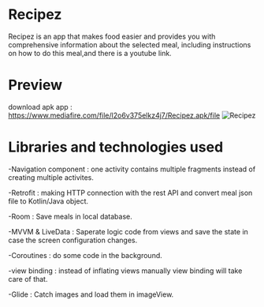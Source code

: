 # Recipez
Recipez is an app that makes food easier and provides you with comprehensive information about the selected meal, including instructions on how to do this meal,and there is a youtube link.

# Preview
download apk app : https://www.mediafire.com/file/l2o6v375elkz4j7/Recipez.apk/file
![Recipez](https://user-images.githubusercontent.com/73345730/224547410-84c3ecdd-05f9-46ca-8466-58b02578d464.jpg)

# Libraries and technologies used

-Navigation component : one activity contains multiple fragments instead of creating multiple activites.

-Retrofit : making HTTP connection with the rest API and convert meal json file to Kotlin/Java object.

-Room : Save meals in local database.

-MVVM & LiveData : Saperate logic code from views and save the state in case the screen configuration changes.

-Coroutines : do some code in the background.

-view binding : instead of inflating views manually view binding will take care of that.

-Glide : Catch images and load them in imageView.
